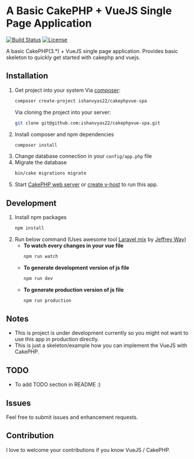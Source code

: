 # A Basic CakePHP + VueJS Single Page Application
[![Build Status](https://travis-ci.com/ishanvyas22/cakephpvue-spa.svg?branch=develop)](https://travis-ci.com/ishanvyas22/cakephpvue-spa)
[![License](https://poser.pugx.org/ishanvyas22/cakephpvue-spa/license)](https://packagist.org/packages/ishanvyas22/cakephpvue-spa)

A basic CakePHP(3.\*) + VueJS single page application. Provides basic skeleton to quickly get started with cakephp and vuejs.

## Installation
1. Get project into your system
    Via [composer](https://packagist.org/packages/ishanvyas22/cakephpvue-spa):
    ```bash
    composer create-project ishanvyas22/cakephpvue-spa
    ```
    Via cloning the project into your server:
    ```bash
    git clone git@github.com:ishanvyas22/cakephpvue-spa.git
    ```
2. Install composer and npm dependencies
    ```bash
    composer install
    ```
3. Change database connection in your `config/app.php` file
4. Migrate the database
    ```bash
    bin/cake migrations migrate
    ```
5. Start [CakePHP web server](https://book.cakephp.org/3.0/en/installation.html#development-server) or [create v-host](https://www.digitalocean.com/community/tutorials/how-to-install-the-apache-web-server-on-ubuntu-18-04) to run this app.

## Development
1. Install npm packages
    ```bash
    npm install
    ```
2. Run below command (Uses awesome tool [Laravel mix](https://laravel-mix.com) by [Jeffrey Way](https://github.com/JeffreyWay))
    - **To watch every changes in your vue file**
        ```bash
        npm run watch
        ```
    - **To generate development version of js file**
        ```bash
        npm run dev
        ```
    - **To generate production version of js file**
        ```bash
        npm run production
        ```

## Notes
- This is project is under development currently so you might not want to use this app in production directly.
- This is just a skeleton/example how you can implement the VueJS with CakePHP.

## TODO
- To add TODO section in README :)

## Issues
Feel free to submit issues and enhancement requests.

## Contribution
I love to welcome your contributions if you know VueJS / CakePHP.
